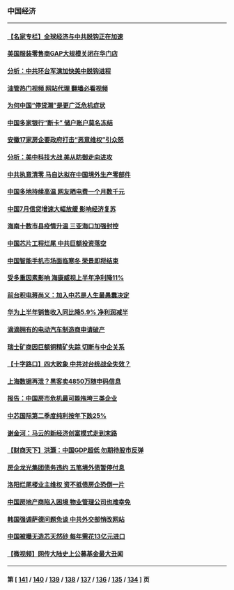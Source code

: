 ### 中国经济
---
#### [【名家专栏】全球经济与中共脱钩正在加速](../../pages/ncid283/n13802363.md?08150845) 
#### [美国服装零售商GAP大规模关闭在华门店](../../pages/ncid283/n13802574.md?08150845) 
#### [分析：中共环台军演加快美中脱钩进程](../../pages/ncid283/n13801526.md?08150845) 
#### [油管热门视频 网站代理 翻墙必看视频](http://209.222.30.114:81/youtube.html?08150845)
#### [为何中国“停贷潮”是更广泛危机症状](../../pages/ncid283/n13800054.md?08150845) 
#### [中国多家银行“断卡” 储户账户莫名冻结](../../pages/ncid283/n13802243.md?08150845) 
#### [安徽17家房企要政府打击“恶意维权”引众怒](../../pages/ncid283/n13802030.md?08150845) 
#### [分析：美中科技大战 美从防御走向进攻](../../pages/ncid283/n13802014.md?08150845) 
#### [中共执意清零 马自达拟在中国境外生产零部件](../../pages/ncid283/n13801960.md?08150845) 
#### [中国多地持续高温 网友晒电费一个月数千元](../../pages/ncid283/n13801760.md?08150845) 
#### [中国7月信贷增速大幅放缓 影响经济复苏](../../pages/ncid283/n13801724.md?08150845) 
#### [海南十数市县疫情升温 三亚海口加强封控](../../pages/ncid283/n13801700.md?08150845) 
#### [中国芯片工程烂尾 中共巨额投资落空](../../pages/ncid283/n13801643.md?08150845) 
#### [中国智能手机市场面临寒冬 荣景即将结束](../../pages/ncid283/n13801545.md?08150845) 
#### [受多重因素影响 海康威视上半年净利降11%](../../pages/ncid283/n13801401.md?08150845) 
#### [前台积电蒋尚义：加入中芯是人生最愚蠢决定](../../pages/ncid283/n13801241.md?08150845) 
#### [华为上半年销售收入同比降5.9% 净利润减半](../../pages/ncid283/n13801088.md?08150845) 
#### [滴滴拥有的电动汽车制造商申请破产](../../pages/ncid283/n13801170.md?08150845) 
#### [瑞士矿商因巨额铜精矿失踪 切断与中企关系](../../pages/ncid283/n13801089.md?08150845) 
#### [【十字路口】四大败象 中共对台统战全失效？](../../pages/ncid283/n13800353.md?08150845) 
#### [上海数据再泄？黑客卖4850万随申码信息](../../pages/ncid283/n13800999.md?08150845) 
#### [报告：中国房市危机最可能拖垮三类企业](../../pages/ncid283/n13800902.md?08150845) 
#### [中芯国际第二季度纯利按年下跌25%](../../pages/ncid283/n13800851.md?08150845) 
#### [谢金河：马云的新经济创富模式走到末路](../../pages/ncid283/n13800757.md?08150845) 
#### [【财商天下】洪灏：中国GDP超低 勿期待股市反弹](../../pages/ncid283/n13800467.md?08150845) 
#### [房企龙光集团债务违约 五笔境外债暂停付息](../../pages/ncid283/n13800595.md?08150845) 
#### [洛阳烂尾楼业主维权 资不抵债房企恐倒一片](../../pages/ncid283/n13800302.md?08150845) 
#### [中国房地产商陷入困境 物业管理公司也难幸免](../../pages/ncid283/n13799820.md?08150845) 
#### [韩国强调萨德问题免谈 中共外交部悄改网站](../../pages/ncid283/n13800430.md?08150845) 
#### [中国被曝无造芯天然砂 每年需花13亿元进口](../../pages/ncid283/n13800375.md?08150845) 
#### [【微视频】网传大陆史上公募基金最大丑闻](../../pages/ncid283/n13800399.md?08150845) 

---
#### 第 [ [141](./141.md?08150845) / [140](./140.md?08150845) / [139](./139.md?08150845) / [138](./138.md?08150845) / [137](./137.md?08150845) / [136](./136.md?08150845) / [135](./135.md?08150845) / [134](./134.md?08150845) ] 页
